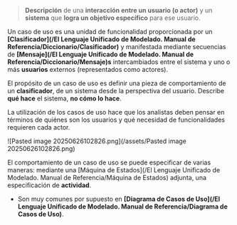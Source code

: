 > **Descripción** de una **interacción entre un usuario (o actor)** y un **sistema** que **logra un objetivo específico** para ese usuario.

Un caso de uso es una unidad de funcionalidad proporcionada por un **[Clasificador](/El Lenguaje Unificado de Modelado. Manual de Referencia/Diccionario/Clasificador)** y manifestada mediante secuencias de **[Mensaje](/El Lenguaje Unificado de Modelado. Manual de Referencia/Diccionario/Mensaje)s** intercambiados entre el sistema y uno o más **usuarios** externos (representados como actores).

El propósito de un caso de uso es definir una pieza de comportamiento de un **clasificador**, de un sistema desde la perspectiva del usuario. Describe **qué hace** el sistema, **no cómo lo hace**.

La utilización de los casos de uso hace que los analistas deben pensar en términos de quiénes son los usuarios y qué necesidad de funcionalidades requieren cada actor.

![Pasted image 20250626102826.png](/assets/Pasted image 20250626102826.png)

El comportamiento de un caso de uso se puede especificar de varias maneras: mediante una [Máquina de Estados](/El Lenguaje Unificado de Modelado. Manual de Referencia/Máquina de Estados) adjunta, una especificación de **actividad**.

- Son muy comunes por supuesto en **[Diagrama de Casos de Uso](/El Lenguaje Unificado de Modelado. Manual de Referencia/Diagrama de Casos de Uso)**.



